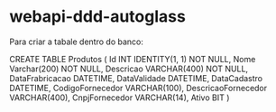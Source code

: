 # webapi-ddd-autoglass


Para criar a tabale dentro do banco:


CREATE TABLE Produtos (
	Id INT IDENTITY(1, 1) NOT NULL,
	Nome Varchar(200) NOT NULL,
	Descricao VARCHAR(400) NOT NULL,
	DataFrabricacao DATETIME,
	DataValidade DATETIME,
	DataCadastro DATETIME,
	CodigoFornecedor VARCHAR(100),
	DescricaoFornecedor VARCHAR(400),
	CnpjFornecedor VARCHAR(14),
	Ativo BIT
)
